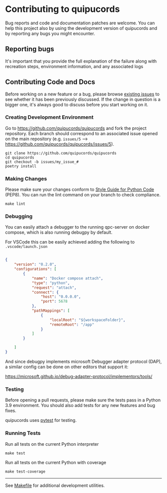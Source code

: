 # Contributing to quipucords

Bug reports and code and documentation patches are welcome. You can
help this project also by using the development version of quipucords
and by reporting any bugs you might encounter.

## Reporting bugs
It's important that you provide the full explanation of the failure along
with recreation steps, environment information, and any associated logs


## Contributing Code and Docs
Before working on a new feature or a bug, please browse [existing issues](https://github.com/quipucords/quipucords/issues?state=open)
to see whether it has been previously discussed. If the change in question
is a bigger one, it's always good to discuss before you start working on
it.


### Creating Development Environment

Go to https://github.com/quipucords/quipucords and fork the project repository. Each
branch should correspond to an associated issue opened on the main repository
(e.g. `issues/5` --> https://github.com/quipucords/quipucords/issues/5).


```
git clone https://github.com/quipucords/quipucords
cd quipucords
git checkout -b issues/my_issue_#
poetry install
```

### Making Changes
Please make sure your changes conform to [Style Guide for Python Code](http://python.org/dev/peps/pep-0008/) (PEP8).
You can run the lint command on your branch to check compliance.
```
make lint
```

### Debugging

You can easily attach a debugger to the running qpc-server on docker compose, which
is also running debugpy by default.

For VSCode this can be easily achieved adding the following to `.vscode/launch.json`

```json

{
    "version": "0.2.0",
    "configurations": [
        {
            "name": "Docker compose attach",
            "type": "python",
            "request": "attach",
            "connect": {
                "host": "0.0.0.0",
                "port": 5678
            },
            "pathMappings": [
                {
                    "localRoot": "${workspaceFolder}",
                    "remoteRoot": "/app"
                }
            ]
        }

    ]
}
```

And since debugpy implements microsoft Debugger adapter protocol (DAP), a similar 
config can be done on other editors that support it:

https://microsoft.github.io/debug-adapter-protocol/implementors/tools/

### Testing
Before opening a pull requests, please make sure the tests pass
in a Python 3.9 environment.
You should also add tests for any new features and bug fixes.

quipucords uses [pytest](http://pytest.org/) for testing.


### Running Tests
Run all tests on the current Python interpreter
```
make test
```
Run all tests on the current Python with coverage
```
make test-coverage
```

-----

See [Makefile](https://github.com/quipucords/quipucords/blob/main/Makefile) for additional development utilities.
